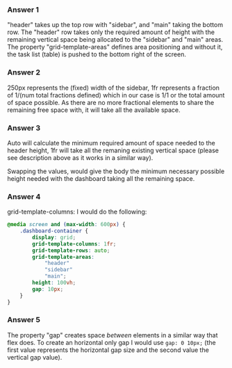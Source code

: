 ### Answer 1 
"header" takes up the top row with "sidebar", and "main" taking the bottom row.
The "header" row takes only the required amount of height with the remaining vertical space being allocated to the "sidebar" and "main" areas.
The property "grid-template-areas" defines area positioning and without it, the task list (table) is pushed to the bottom right of the screen.

### Answer 2
250px represents the (fixed) width of the sidebar, 1fr represents a fraction of 1/(num total fractions defined) which in our case is 1/1 or the total amount of space possible.
As there are no more fractional elements to share the remaining free space with, it will take all the available space.

### Answer 3
Auto will calculate the minimum required amount of space needed to the header height, 1fr will take all the remaning existing vertical space (please see description above as it works in a similar way).

Swapping the values, would give the body the minimum necessary possible height needed with the dashboard taking all the remaining space.

### Answer 4
grid-template-columns: I would do the following:
```css
@media screen and (max-width: 600px) {
    .dashboard-container {
        display: grid;
        grid-template-columns: 1fr;
        grid-template-rows: auto;
        grid-template-areas:
            "header"
            "sidebar"
            "main";
        height: 100vh;
        gap: 10px;
    }
}
```

### Answer 5
The property "gap" creates space *between* elements in a similar way that flex does.
To create an horizontal only gap I would use `gap: 0 10px;` (the first value represents the horizontal gap size and the second value the vertical gap value).
